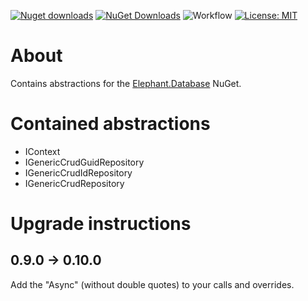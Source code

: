 [![Nuget downloads](https://img.shields.io/nuget/v/Elephant.Database.Abstractions)](https://www.nuget.org/packages/Elephant.Database.Abstractions/) [![NuGet Downloads](https://img.shields.io/nuget/dt/Elephant.Database.Abstractions.svg)](https://www.nuget.org/packages/Elephant.Database.Abstractions/) ![Workflow](https://github.com/S-Elephant/Elephant.NuGets/actions/workflows/GitHubActions.yml/badge.svg) [![License: MIT](https://img.shields.io/badge/License-MIT-yellow.svg)](https://github.com/S-Elephant/Elephant.NuGets/tree/master/Elephant.Database.Abstractions/LICENSE.txt)

# About

Contains abstractions for the [Elephant.Database](https://www.nuget.org/packages/Elephant.Database) NuGet.

# Contained abstractions

- IContext
- IGenericCrudGuidRepository
- IGenericCrudIdRepository
- IGenericCrudRepository

# Upgrade instructions

## 0.9.0 &rarr; 0.10.0

Add the "Async" (without double quotes) to your calls and overrides.
